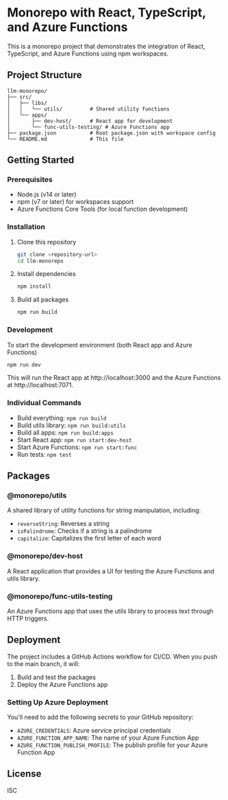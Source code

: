 # Monorepo with React, TypeScript, and Azure Functions

This is a monorepo project that demonstrates the integration of React, TypeScript, and Azure Functions using npm workspaces.

## Project Structure

```
llm-monorepo/
├── src/
│   ├── libs/
│   │   └── utils/         # Shared utility functions
│   └── apps/
│       ├── dev-host/      # React app for development
│       └── func-utils-testing/ # Azure Functions app
├── package.json           # Root package.json with workspace config
└── README.md              # This file
```

## Getting Started

### Prerequisites

- Node.js (v14 or later)
- npm (v7 or later) for workspaces support
- Azure Functions Core Tools (for local function development)

### Installation

1. Clone this repository
   ```bash
   git clone <repository-url>
   cd llm-monorepo
   ```

2. Install dependencies
   ```bash
   npm install
   ```

3. Build all packages
   ```bash
   npm run build
   ```

### Development

To start the development environment (both React app and Azure Functions)

```bash
npm run dev
```

This will run the React app at http://localhost:3000 and the Azure Functions at http://localhost:7071.

### Individual Commands

- Build everything: `npm run build`
- Build utils library: `npm run build:utils`
- Build all apps: `npm run build:apps`
- Start React app: `npm run start:dev-host`
- Start Azure Functions: `npm run start:func`
- Run tests: `npm test`

## Packages

### @monorepo/utils

A shared library of utility functions for string manipulation, including:
- `reverseString`: Reverses a string
- `isPalindrome`: Checks if a string is a palindrome
- `capitalize`: Capitalizes the first letter of each word

### @monorepo/dev-host

A React application that provides a UI for testing the Azure Functions and utils library.

### @monorepo/func-utils-testing

An Azure Functions app that uses the utils library to process text through HTTP triggers.

## Deployment

The project includes a GitHub Actions workflow for CI/CD. When you push to the main branch, it will:
1. Build and test the packages
2. Deploy the Azure Functions app

### Setting Up Azure Deployment

You'll need to add the following secrets to your GitHub repository:
- `AZURE_CREDENTIALS`: Azure service principal credentials
- `AZURE_FUNCTION_APP_NAME`: The name of your Azure Function App
- `AZURE_FUNCTION_PUBLISH_PROFILE`: The publish profile for your Azure Function App

## License

ISC 